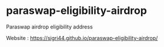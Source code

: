 # paraswap-eligibility-airdrop
Paraswap airdrop eligibility address

Website : https://sigri44.github.io/paraswap-eligibility-airdrop/
